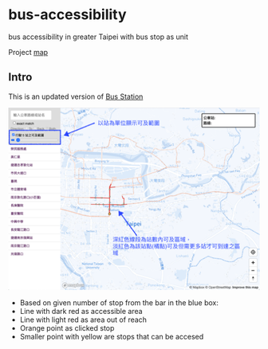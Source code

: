 # bus-accessibility
bus accessibility in greater Taipei with bus stop as unit

Project [map](https://shihwen.github.io/bus-accessibility/)


## Intro

This is an updated version of [Bus Station](https://github.com/ShihWen/Bus_station)



![](https://github.com/ShihWen/bus-accessibility/blob/master/image/intro.png)

* Based on given number of stop from the bar in the blue box:
* Line with dark red as accessible area
* Line with light red as area out of reach
* Orange point as clicked stop
* Smaller point with yellow are stops that can be accesed






